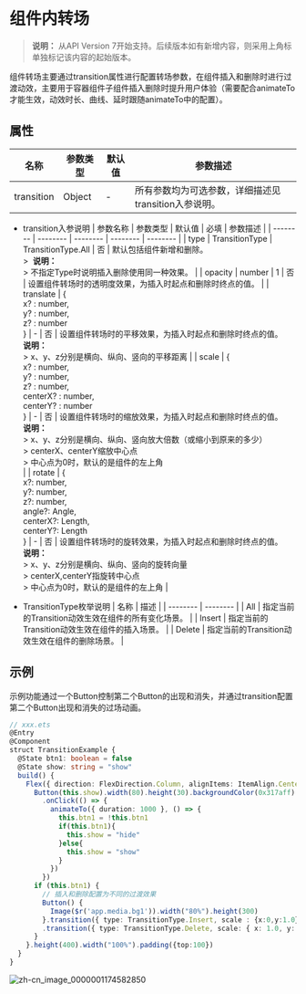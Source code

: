 # 组件内转场

>  **说明：**
> 从API Version 7开始支持。后续版本如有新增内容，则采用上角标单独标记该内容的起始版本。


组件转场主要通过transition属性进行配置转场参数，在组件插入和删除时进行过渡动效，主要用于容器组件子组件插入删除时提升用户体验（需要配合animateTo才能生效，动效时长、曲线、延时跟随animateTo中的配置）。


## 属性

| 名称 | 参数类型 | 默认值 | 参数描述 |
| -------- | -------- | -------- | -------- |
| transition | Object | - | 所有参数均为可选参数，详细描述见transition入参说明。 |

- transition入参说明
  | 参数名称 | 参数类型 | 默认值 | 必填 | 参数描述 |
  | -------- | -------- | -------- | -------- | -------- |
  | type | TransitionType                                               | TransitionType.All | 否 | 默认包括组件新增和删除。<br/>>&nbsp;&nbsp;**说明：**<br/>>&nbsp;不指定Type时说明插入删除使用同一种效果。 |
  | opacity | number | 1 | 否 | 设置组件转场时的透明度效果，为插入时起点和删除时终点的值。 |
  | translate | {<br/>x?&nbsp;:&nbsp;number,<br/>y?&nbsp;:&nbsp;number,<br/>z?&nbsp;:&nbsp;number<br/>} | - | 否 | 设置组件转场时的平移效果，为插入时起点和删除时终点的值。<br/>**说明：**<br/>>&nbsp;x、y、z分别是横向、纵向、竖向的平移距离 |
  | scale | {<br/>x?&nbsp;:&nbsp;number,<br/>y?&nbsp;:&nbsp;number,<br/>z?&nbsp;:&nbsp;number,<br/>centerX?&nbsp;:&nbsp;number,<br/>centerY?&nbsp;:&nbsp;number<br/>} | - | 否 | 设置组件转场时的缩放效果，为插入时起点和删除时终点的值。<br/>**说明：**<br/>>&nbsp;x、y、z分别是横向、纵向、竖向放大倍数（或缩小到原来的多少）<br/>>&nbsp;centerX、centerY缩放中心点<br/>>&nbsp;中心点为0时，默认的是组件的左上角<br/> |
  | rotate | {<br/>x?:&nbsp;number,<br/>y?:&nbsp;number,<br/>z?:&nbsp;number,<br/>angle?:&nbsp;Angle,<br/>centerX?:&nbsp;Length,<br/>centerY?:&nbsp;Length<br/>} | - | 否 | 设置组件转场时的旋转效果，为插入时起点和删除时终点的值。<br/>**说明：**<br/>>&nbsp;x、y、z分别是横向、纵向、竖向的旋转向量<br/>>&nbsp;centerX,centerY指旋转中心点<br/>>&nbsp;中心点为0时，默认的是组件的左上角 |

- TransitionType枚举说明
  | 名称 | 描述 |
  | -------- | -------- |
  | All | 指定当前的Transition动效生效在组件的所有变化场景。 |
  | Insert | 指定当前的Transition动效生效在组件的插入场景。 |
  | Delete | 指定当前的Transition动效生效在组件的删除场景。 |


## 示例

示例功能通过一个Button控制第二个Button的出现和消失，并通过transition配置第二个Button出现和消失的过场动画。

```ts
// xxx.ets
@Entry
@Component
struct TransitionExample {
  @State btn1: boolean = false
  @State show: string = "show"
  build() {
    Flex({ direction: FlexDirection.Column, alignItems: ItemAlign.Center,}) {
      Button(this.show).width(80).height(30).backgroundColor(0x317aff).margin({bottom:50})
        .onClick(() => {
          animateTo({ duration: 1000 }, () => {
            this.btn1 = !this.btn1
            if(this.btn1){
              this.show = "hide"
            }else{
              this.show = "show"
            }
          })
        })
      if (this.btn1) {
        // 插入和删除配置为不同的过渡效果
        Button() {
          Image($r('app.media.bg1')).width("80%").height(300)
        }.transition({ type: TransitionType.Insert, scale : {x:0,y:1.0} })
        .transition({ type: TransitionType.Delete, scale: { x: 1.0, y: 0.0 } })
      }
    }.height(400).width("100%").padding({top:100})
  }
}
```

![zh-cn_image_0000001174582850](figures/zh-cn_image_0000001174582850.gif)
